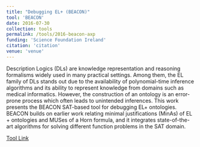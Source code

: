 ```yaml
---
title: "Debugging EL+ (BEACON)"
tool: 'BEACON'
date: 2016-07-30
collection: tools
permalink: /tools/2016-beacon-axp
funding: 'Science Foundation Ireland'
citation: 'citation'
venue: 'venue'
---
```


Description Logics (DLs) are knowledge representation and reasoning formalisms widely used in many practical settings. Among them, the EL family of DLs stands out due to the availability of polynomial-time inference algorithms and its ability to represent knowledge from domains such as medical informatics. However, the construction of an ontology is an error-prone process which often leads to unintended inferences. This work presents the BEACON SAT-based tool for debugging EL+ ontologies. BEACON builds on earlier work relating minimal justifications (MinAs) of EL + ontologies and MUSes of a Horn formula, and it integrates state-of-the-art algorithms for solving different function problems in the SAT domain. 

[Tool Link](https://github.com/farif/BEACON)